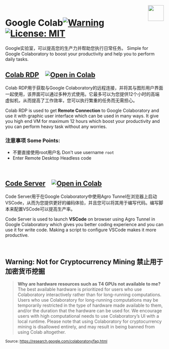 <img src="https://avatars.githubusercontent.com/u/58343733?v=4" align="right" height="50" width="50"/>

# Google Colab[![Warning][Warning]](#Warning-Not-for-Cryptocurrency-Mining) [![License: MIT][License-Badge]](LICENSE.md)
Google实验室，可以提高您的生产力并帮助您执行日常任务。
Simple for Google Colaboratory to boost your productivity and help you to perform daily tasks.


## [Colab RDP](Colab%20RDP/Colab%20RDP.ipynb) &nbsp;&nbsp; [![Open in Colab][Colab Badge]][RDP Notebook] 
Colab RDP用于获取与Google Colaboratory的远程连接，并将其与图形用户界面一起使用，该界面可以通过多种方式使用。它最多可以为您提供12个小时的高端虚拟机，从而提高了工作效率，您可以执行繁重的任务而无需担心。

Colab RDP is used to get **Remote Connection** to Google Colaboratory and use it with graphic user interface which can be used in many ways. It give you high end VM for maximum 12 hours which boost your productivity and you can perform heavy task without any worries.

### **注意事项 Some Points:**
 - 不要直接使用root用户名 Don't use username `root`
 - Enter Remote Desktop Headless code

<br />

## [Code Server](Code%20Server/Code%20Server.ipynb) &nbsp;&nbsp; [![Open in Colab][Colab Badge]][Code Notebook]
Code Server用于在Google Colaboratory中使用Agro Tunnel在浏览器上启动VSCode，从而为您提供更好的编码体验，并且您可以将其用于编写代码。编写脚本来配置VSCode可以提高生产率。

Code Server is used to launch **VSCode** on browser using Agro Tunnel in Google Colaboratory which gives you better coding experience and you can use it for write code. Making a script to configure VSCode makes it more productive.

<br />


## Warning: Not for Cryptocurrency Mining 禁止用于加密货币挖掘
> **Why are hardware resources such as T4 GPUs not available to me?**
The best available hardware is prioritized for users who use Colaboratory interactively rather than for long-running computations. Users who use Colaboratory for long-running computations may be temporarily restricted in the type of hardware made available to them, and/or the duration that the hardware can be used for. We encourage users with high computational needs to use Colaboratory’s UI with a local runtime.
Please note that using Colaboratory for cryptocurrency mining is disallowed entirely, and may result in being banned from using Colab altogether.

<sub>Source: https://research.google.com/colaboratory/faq.html</sub>

[Colab Badge]:          https://colab.research.google.com/assets/colab-badge.svg
[License-Badge]:        https://img.shields.io/badge/License-MIT-blue.svg
[RDP Notebook]:         https://colab.research.google.com/github/SavileLee/Network/blob/cloud/ColabFiles/Colab%20RDP/Colab%20RDP.ipynb
[Code Notebook]:        https://colab.research.google.com/github/SavileLee/Network/blob/cloud/ColabFiles/Code%20Server/Code%20Server.ipynb
[Warning]:              https://img.shields.io/badge/Warning-red
